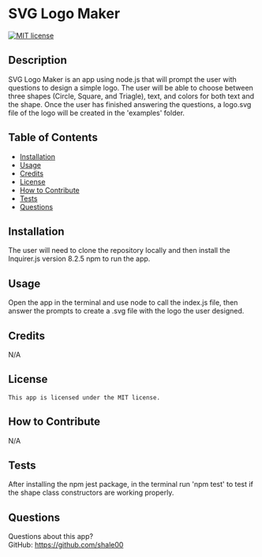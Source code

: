 # SVG Logo Maker

  [![MIT license](https://img.shields.io/badge/License-MIT-blue.svg)](https://lbesson.mit-license.org/)

  ## Description
  SVG Logo Maker is an app using node.js that will prompt the user with questions to design a simple logo. The user will be able to choose between three shapes (Circle, Square, and Triagle), text, and colors for both text and the shape. Once the user has finished answering the questions, a logo.svg file of the logo will be created in the 'examples' folder.
  ## Table of Contents
  * [Installation](#installation)
  * [Usage](#usage)
  * [Credits](#credits)
  * [License](#license)
  * [How to Contribute](#how-to-contribute)
  * [Tests](#tests)
  * [Questions](#questions)
  
  ## Installation
  The user will need to clone the repository locally and then install the Inquirer.js version 8.2.5 npm to run the app.

  ## Usage
  Open the app in the terminal and use node to call the index.js file, then answer the prompts to create a .svg file with the logo the user designed.

  ## Credits
  N/A

  ## License
    This app is licensed under the MIT license.

  ## How to Contribute
  N/A

  ## Tests
  After installing the npm jest package, in the terminal run 'npm test' to test if the shape class constructors are working properly.

  ## Questions
  Questions about this app?  
  GitHub: https://github.com/shale00  

